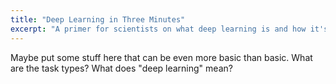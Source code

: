```yaml
---
title: "Deep Learning in Three Minutes"
excerpt: "A primer for scientists on what deep learning is and how it's used for computer vision tasks."
---
```


Maybe put some stuff here that can be even more basic than basic. What are the task types? What does "deep learning" mean?
